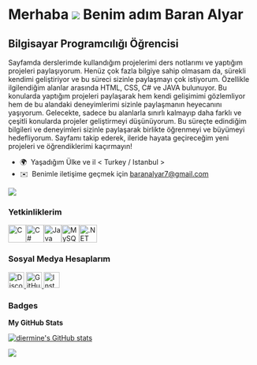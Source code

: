 Merhaba ![](https://user-images.githubusercontent.com/18350557/176309783-0785949b-9127-417c-8b55-ab5a4333674e.gif) Benim adım Baran Alyar
===================================================================================================================================

Bilgisayar Programcılığı Öğrencisi
----------------------------------

Sayfamda derslerimde kullandığım projelerimi ders notlarımı ve yaptığım projeleri paylaşıyorum. 
Henüz çok fazla bilgiye sahip olmasam da, sürekli kendimi geliştiriyor ve bu süreci sizinle paylaşmayı çok istiyorum. 
Özellikle ilgilendiğim alanlar arasında HTML, CSS, C# ve JAVA bulunuyor. Bu konularda yaptığım projeleri paylaşarak hem kendi gelişimimi gözlemliyor hem de bu alandaki deneyimlerimi sizinle paylaşmanın heyecanını yaşıyorum. 
Gelecekte, sadece bu alanlarla sınırlı kalmayıp daha farklı ve çeşitli konularda projeler geliştirmeyi düşünüyorum. Bu süreçte edindiğim bilgileri ve deneyimleri sizinle paylaşarak birlikte öğrenmeyi ve büyümeyi hedefliyorum. 
Sayfamı takip ederek, ileride hayata geçireceğim yeni projeleri ve öğrendiklerimi kaçırmayın!

* 🌍  Yaşadığım Ülke ve il < Turkey / Istanbul >
* ✉️  Benimle iletişime geçmek için [baranalyar7@gmail.com](mailto:baranalyar7@gmail.com)

<a href="https://www.github.com/diermine" target="_blank" rel="noreferrer"><img
src="https://img.shields.io/github/followers/diermine?logo=github&style=for-the-badge&color=0891b2&labelColor=1c1917" /></a>

### Yetkinliklerim


<p align="left">
<a href="https://docs.microsoft.com/en-us/cpp/?view=msvc-170" target="_blank" rel="noreferrer"><img src="https://raw.githubusercontent.com/danielcranney/readme-generator/main/public/icons/skills/c-colored.svg" width="36" height="36" alt="C" /></a><a href="https://docs.microsoft.com/en-us/dotnet/csharp/" target="_blank" rel="noreferrer"><img src="https://raw.githubusercontent.com/danielcranney/readme-generator/main/public/icons/skills/csharp-colored.svg" width="36" height="36" alt="C#" /></a><a href="https://www.oracle.com/java/" target="_blank" rel="noreferrer"><img src="https://raw.githubusercontent.com/danielcranney/readme-generator/main/public/icons/skills/java-colored.svg" width="36" height="36" alt="Java" /></a><a href="https://www.mysql.com/" target="_blank" rel="noreferrer"><img src="https://raw.githubusercontent.com/danielcranney/readme-generator/main/public/icons/skills/mysql-colored.svg" width="36" height="36" alt="MySQL" /></a><a href="https://dotnet.microsoft.com/en-us/" target="_blank" rel="noreferrer"><img src="https://raw.githubusercontent.com/danielcranney/readme-generator/main/public/icons/skills/dot-net-colored.svg" width="36" height="36" alt=".NET" /></a>
</p>

### Sosyal Medya Hesaplarım

<p align="left">
  <a href="https://discord.com/users/baranly" target="_blank" rel="noreferrer">
    <img src="https://raw.githubusercontent.com/danielcranney/readme-generator/main/public/icons/socials/discord.svg" width="32" height="32" alt="Discord" />
  </a>
  <a href="https://www.github.com/diermine" target="_blank" rel="noreferrer">
    <img src="https://raw.githubusercontent.com/danielcranney/readme-generator/main/public/icons/socials/github.svg" width="32" height="32" alt="GitHub" />
  </a>
  <a href="http://www.instagram.com/baranalyar" target="_blank" rel="noreferrer">
    <img src="https://raw.githubusercontent.com/danielcranney/readme-generator/main/public/icons/socials/instagram.svg" width="32" height="32" alt="Instagram" />
  </a>
</p>



### Badges

<b>My GitHub Stats</b>

<a href="http://www.github.com/diermine"><img src="https://github-readme-stats.vercel.app/api?username=diermine&show_icons=true&hide=&count_private=true&title_color=a855f7&text_color=ec4899&icon_color=14b8a6&bg_color=1c1917&hide_border=true&show_icons=true" alt="diermine's GitHub stats" /></a>

<a href="http://www.github.com/diermine"><img src="https://github-readme-streak-stats.herokuapp.com/?user=diermine&stroke=ec4899&background=1c1917&ring=a855f7&fire=a855f7&currStreakNum=ec4899&currStreakLabel=a855f7&sideNums=ec4899&sideLabels=ec4899&dates=ec4899&hide_border=true" /></a>

